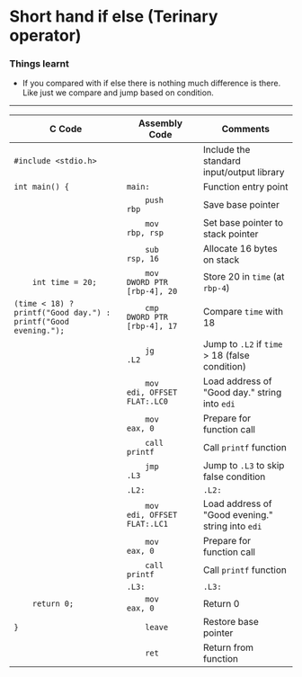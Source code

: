 # Short hand if else (Terinary operator)

### Things learnt
  - If you compared with if else there is nothing much difference is there. Like just we compare and jump based on condition.
---

| C Code | Assembly Code | Comments |
|--------|----------------|----------|
| `#include <stdio.h>` | | Include the standard input/output library |
| `int main() {` | `main:` | Function entry point |
| | `    push    rbp` | Save base pointer |
| | `    mov     rbp, rsp` | Set base pointer to stack pointer |
| | `    sub     rsp, 16` | Allocate 16 bytes on stack |
| `    int time = 20;` | `    mov     DWORD PTR [rbp-4], 20` | Store 20 in `time` (at `rbp-4`) |
| `(time < 18) ? printf("Good day.") : printf("Good evening.");` | `    cmp     DWORD PTR [rbp-4], 17` | Compare `time` with 18 |
| | `    jg      .L2` | Jump to `.L2` if `time` > 18 (false condition) |
| | `    mov     edi, OFFSET FLAT:.LC0` | Load address of "Good day." string into `edi` |
| | `    mov     eax, 0` | Prepare for function call |
| | `    call    printf` | Call `printf` function |
| | `    jmp     .L3` | Jump to `.L3` to skip false condition |
| | `.L2:` | `.L2:` | Label for false condition |
| | `    mov     edi, OFFSET FLAT:.LC1` | Load address of "Good evening." string into `edi` |
| | `    mov     eax, 0` | Prepare for function call |
| | `    call    printf` | Call `printf` function |
| | `.L3:` | `.L3:` | Label for end of comparison |
| `    return 0;` | `    mov     eax, 0` | Return 0 |
| `}` | `    leave` | Restore base pointer |
| | `    ret` | Return from function |
